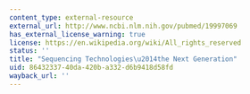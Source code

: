 ```yaml
---
content_type: external-resource
external_url: http://www.ncbi.nlm.nih.gov/pubmed/19997069
has_external_license_warning: true
license: https://en.wikipedia.org/wiki/All_rights_reserved
status: ''
title: "Sequencing Technologies\u2014the Next Generation"
uid: 86432337-40da-420b-a332-d6b9418d58fd
wayback_url: ''
---
```

